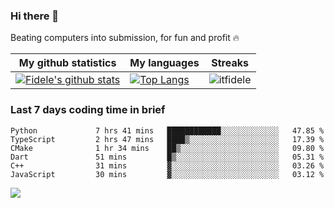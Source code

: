### Hi there 👋
<p>Beating computers into submission, for fun and profit 🔥</p>

|My github statistics|My languages|Streaks|
|-|-|-|
|[![Fidele's github stats](https://github-readme-stats.vercel.app/api?username=itfidele&count_private=true&show_icons=true&theme=dark&hide_title=true)](https://github.com/itfidele)|[![Top Langs](https://github-readme-stats.vercel.app/api/top-langs/?username=itfidele&show_icons=true&langs_count=10&theme=dark&layout=compact&hide_title=true)](https://github.com/itfidele)|![itfidele](https://github-readme-streak-stats.herokuapp.com/?user=itfidele&theme=dark)

### Last 7 days coding time in brief
<!--START_SECTION:waka-->

```text
Python             7 hrs 41 mins   ████████████░░░░░░░░░░░░░   47.85 %
TypeScript         2 hrs 47 mins   ████▒░░░░░░░░░░░░░░░░░░░░   17.39 %
CMake              1 hr 34 mins    ██▒░░░░░░░░░░░░░░░░░░░░░░   09.80 %
Dart               51 mins         █▒░░░░░░░░░░░░░░░░░░░░░░░   05.31 %
C++                31 mins         ▓░░░░░░░░░░░░░░░░░░░░░░░░   03.26 %
JavaScript         30 mins         ▓░░░░░░░░░░░░░░░░░░░░░░░░   03.12 %
```

<!--END_SECTION:waka-->

![](https://komarev.com/ghpvc/?username=itfidele)
